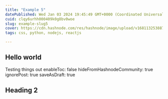 ```yaml
---
title: "Example 5"
datePublished: Wed Jan 03 2024 19:45:49 GMT+0000 (Coordinated Universal Time)
cuid: clqy6urhh000409k0g8bv0woe
slug: example-slug5
cover: https://cdn.hashnode.com/res/hashnode/image/upload/v1681132538878/itnaYF1h-.png
tags: css, python, nodejs, reactjs

---
```


## Hello world

Testing things out
enableToc: false
hideFromHashnodeCommunity: true
ignorePost: true
saveAsDraft: true

## Heading 2
